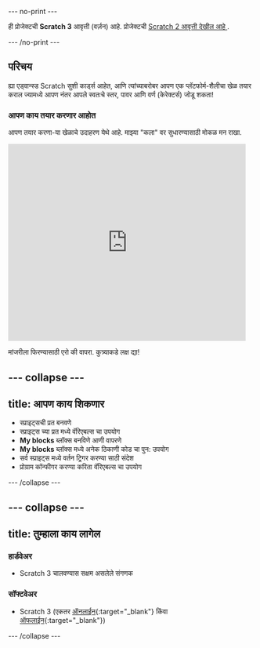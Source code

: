 \--- no-print \---

ही प्रोजेक्टची **Scratch 3** आवृत्ती (वर्ज़न) आहे. प्रोजेक्टची [ Scratch 2 आवृत्ती देखील आहे ](https://projects.raspberrypi.org/en/projects/cd-advanced-scratch-sushi-scratch2).

\--- /no-print \---

## परिचय

ह्या एड्वान्स्ड Scratch सुशी कार्ड्स आहेत, आणि त्यांच्याबरोबर आपण एक प्लॅटफोर्म-शैलीचा खेळ तयार कराल ज्यामध्ये आपण नंतर आपले स्वतःचे स्तर, पावर आणि वर्ण (केरेक्टर्स) जोडू शकता!

### आपण काय तयार करणार आहोत

आपण तयार करणा-या खेळाचे उदाहरण येथे आहे. माझ्या "कला" वर सुधारण्यासाठी मोकळ मन राखा.

<div class="scratch-preview">
  <iframe allowtransparency="true" width="485" height="402" src="https://scratch.mit.edu/projects/embed/223694539/?autostart=false" frameborder="0"></iframe>
</div>

मांजरीला फिरण्यासाठी एरो की वापरा. कुत्र्याकडे लक्ष द्या!

## \--- collapse \---

## title: आपण काय शिकणार

+ स्प्राइट्सची प्रत बनवणे
+ स्प्राइट्स च्या प्रत मध्ये वॅरिएबल्स चा उपयोग
+ **My blocks** ब्लॉक्स बनविणे आणी वापरणे
+ **My blocks** ब्लॉक्स मध्ये अनेक ठिकाणी कोड चा पुन: उपयोग
+ सर्व स्प्राइट्स मध्ये वर्तन ट्रिगर करण्या साठी संदेश
+ प्रोग्राम कॉन्फीगर करण्या करिता वॅरिएबल्स चा उपयोग

\--- /collapse \---

## \--- collapse \---

## title: तुम्हाला काय लागेल

### हार्डवेअर

+ Scratch 3 चालवण्यास सक्षम असलेले संगणक

### सॉफ्टवेअर

+ Scratch 3 (एकतर [ऑनलाईन](https://scratch.mit.edu/projects/editor/){:target="_blank"} किंवा [ऑफलाईन](https://scratch.mit.edu/download/){:target="_blank"})

\--- /collapse \---